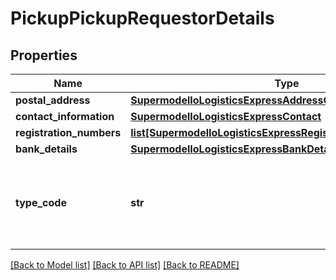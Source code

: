 # PickupPickupRequestorDetails

## Properties
Name | Type | Description | Notes
------------ | ------------- | ------------- | -------------
**postal_address** | [**SupermodelIoLogisticsExpressAddressCreateShipmentRequest**](SupermodelIoLogisticsExpressAddressCreateShipmentRequest.md) |  | 
**contact_information** | [**SupermodelIoLogisticsExpressContact**](SupermodelIoLogisticsExpressContact.md) |  | 
**registration_numbers** | [**list[SupermodelIoLogisticsExpressRegistrationNumbers]**](SupermodelIoLogisticsExpressRegistrationNumbers.md) |  | [optional] 
**bank_details** | [**SupermodelIoLogisticsExpressBankDetails**](SupermodelIoLogisticsExpressBankDetails.md) |  | [optional] 
**type_code** | **str** | Please enter the business party type of the pickup requestor. | [optional] 

[[Back to Model list]](../README.md#documentation-for-models) [[Back to API list]](../README.md#documentation-for-api-endpoints) [[Back to README]](../README.md)

